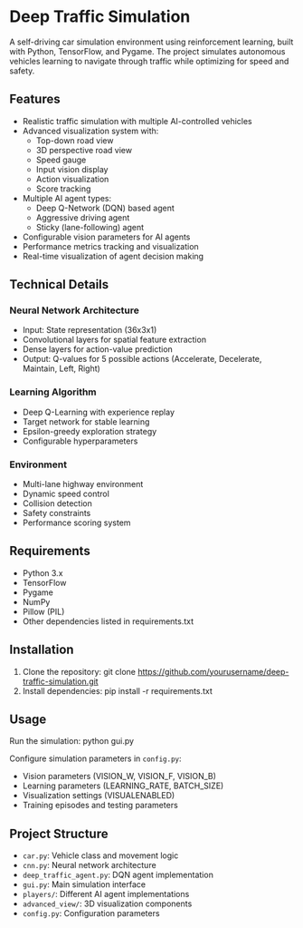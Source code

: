 # Deep Traffic Simulation

A self-driving car simulation environment using reinforcement learning, built with Python, TensorFlow, and Pygame. The project simulates autonomous vehicles learning to navigate through traffic while optimizing for speed and safety.

## Features

- Realistic traffic simulation with multiple AI-controlled vehicles
- Advanced visualization system with:
  - Top-down road view
  - 3D perspective road view
  - Speed gauge
  - Input vision display
  - Action visualization
  - Score tracking
- Multiple AI agent types:
  - Deep Q-Network (DQN) based agent
  - Aggressive driving agent
  - Sticky (lane-following) agent
- Configurable vision parameters for AI agents
- Performance metrics tracking and visualization
- Real-time visualization of agent decision making

## Technical Details

### Neural Network Architecture
- Input: State representation (36x3x1)
- Convolutional layers for spatial feature extraction
- Dense layers for action-value prediction
- Output: Q-values for 5 possible actions (Accelerate, Decelerate, Maintain, Left, Right)

### Learning Algorithm
- Deep Q-Learning with experience replay
- Target network for stable learning
- Epsilon-greedy exploration strategy
- Configurable hyperparameters

### Environment
- Multi-lane highway environment
- Dynamic speed control
- Collision detection
- Safety constraints
- Performance scoring system

## Requirements

- Python 3.x
- TensorFlow
- Pygame
- NumPy
- Pillow (PIL)
- Other dependencies listed in requirements.txt

## Installation

1. Clone the repository:
   git clone https://github.com/yourusername/deep-traffic-simulation.git
2. Install dependencies:
   pip install -r requirements.txt

## Usage

Run the simulation:
python gui.py


Configure simulation parameters in `config.py`:
- Vision parameters (VISION_W, VISION_F, VISION_B)
- Learning parameters (LEARNING_RATE, BATCH_SIZE)
- Visualization settings (VISUALENABLED)
- Training episodes and testing parameters

## Project Structure

- `car.py`: Vehicle class and movement logic
- `cnn.py`: Neural network architecture
- `deep_traffic_agent.py`: DQN agent implementation
- `gui.py`: Main simulation interface
- `players/`: Different AI agent implementations
- `advanced_view/`: 3D visualization components
- `config.py`: Configuration parameters
